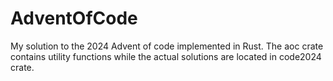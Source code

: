 # AdventOfCode
My solution to the 2024 Advent of code implemented in Rust.
The aoc crate contains utility functions while the actual solutions are located in code2024 crate.
